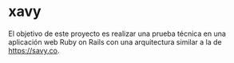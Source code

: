# xavy

El objetivo de este proyecto es realizar una prueba técnica en una aplicación web 
Ruby on Rails con una arquitectura similar a la de <https://savy.co>.


